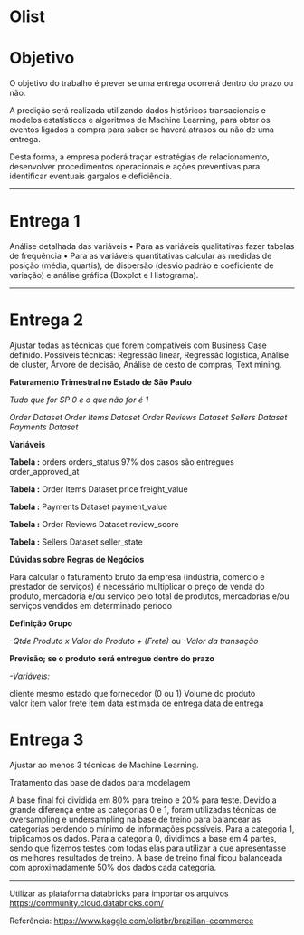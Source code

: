 # Olist


# Objetivo

O objetivo do trabalho é prever se uma entrega ocorrerá dentro do prazo ou não.

A predição será realizada utilizando dados históricos transacionais e modelos estatísticos e algoritmos de Machine Learning, para obter os eventos ligados a compra para saber se haverá atrasos ou não de uma entrega.
 
Desta forma, a empresa poderá traçar estratégias de relacionamento, desenvolver procedimentos operacionais e ações preventivas para identificar eventuais gargalos e deficiência.

------
# Entrega 1

Análise detalhada das variáveis
• Para as variáveis qualitativas fazer tabelas de frequência
• Para as variáveis quantitativas calcular as medidas de posição (média, quartis),
de dispersão (desvio padrão e coeficiente de variação) e análise gráfica
(Boxplot e Histograma).

-----
# Entrega 2

Ajustar todas as técnicas que forem compatíveis com Business Case definido.
Possíveis técnicas: Regressão linear, Regressão logística, Análise de cluster,
Árvore de decisão, Análise de cesto de compras, Text mining.


**Faturamento Trimestral no Estado de São Paulo**

*_Tudo que for SP 0 e o que não for é 1_*

*_Order Dataset_*
*_Order Items Dataset_*
*_Order Reviews Dataset_*
*_Sellers Dataset_*
*_Payments Dataset_*


**Variáveis**

**Tabela :** orders 
orders_status 97% dos casos são entregues
order_approved_at

**Tabela :** Order Items Dataset
price
freight_value


**Tabela :** Payments Dataset
payment_value



**Tabela :** Order Reviews Dataset
review_score


**Tabela :** Sellers Dataset
seller_state



**Dúvidas sobre Regras de Negócios**

Para calcular o faturamento bruto da empresa (indústria, comércio e prestador de serviços) é necessário multiplicar o preço de venda do produto, mercadoria e/ou serviço pelo total de produtos, mercadorias e/ou serviços vendidos em determinado período



**Definição Grupo**

*_-Qtde Produto  x Valor do Produto + (Frete)_*
ou
*_-Valor da transação_* 




**Previsão; se o produto será entregue dentro do prazo**

*_-Variáveis:_*

cliente mesmo estado que fornecedor (0 ou 1)
Volume do produto	
valor item
valor frete item
data estimada de entrega
data de entrega


# Entrega 3

Ajustar ao menos 3 técnicas de Machine Learning.


Tratamento das base de dados para modelagem

A base final foi dividida em 80% para treino e 20% para teste.
Devido a grande diferença entre as categorias 0 e 1, foram utilizadas técnicas de oversampling e undersampling na base de treino para balancear as categorias perdendo o mínimo de informações possíveis.
Para a categoria 1, triplicamos os dados.
Para a categoria 0, dividimos a base em 4 partes, sendo que fizemos testes com todas elas para utilizar a que apresentasse os melhores resultados de treino.
A base de treino final ficou balanceada com aproximadamente 50% dos dados cada categoria.

-----

Utilizar as plataforma databricks para importar os arquivos
https://community.cloud.databricks.com/

Referência:
https://www.kaggle.com/olistbr/brazilian-ecommerce



